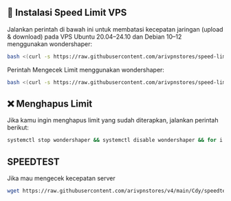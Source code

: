 ## 🔧 Instalasi Speed Limit VPS

Jalankan perintah di bawah ini untuk membatasi kecepatan jaringan (upload & download) pada VPS Ubuntu 20.04–24.10 dan Debian 10–12 menggunakan wondershaper:
```bash
bash <(curl -s https://raw.githubusercontent.com/arivpnstores/speed-limit/main/wondershaper.sh)
```

Perintah Mengecek Limit menggunakan wondershaper:
```bash
bash <(curl -s https://raw.githubusercontent.com/arivpnstores/speed-limit/main/monitor-limit.sh)
```

## ❌ Menghapus Limit

Jika kamu ingin menghapus limit yang sudah diterapkan, jalankan perintah berikut:
```bash
systemctl stop wondershaper && systemctl disable wondershaper && for i in $(ls /sys/class/net); do wondershaper clear $i 2>/dev/null && echo "✅ Cleared $i"; done
```

## SPEEDTEST
Jika mau mengecek kecepatan server
```bash
wget https://raw.githubusercontent.com/arivpnstores/v4/main/Cdy/speedtest -O /usr/bin/speedtest && chmod +x /usr/bin/speedtest && /usr/bin/speedtest
```
